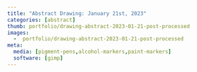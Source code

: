 ```yaml
---
title: "Abstract Drawing: January 21st, 2023"
categories: [abstract]
thumb: portfolio/drawing-abstract-2023-01-21-post-processed
images:
  -  portfolio/drawing-abstract-2023-01-21-post-processed
meta:
  media: [pigment-pens,alcohol-markers,paint-markers]
  software: [gimp]
---
```

